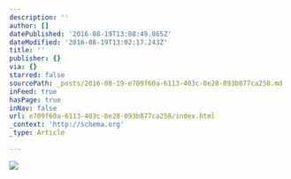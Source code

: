 ```yaml
---
description: ''
author: []
datePublished: '2016-08-19T13:08:49.865Z'
dateModified: '2016-08-19T13:02:17.243Z'
title: ''
publisher: {}
via: {}
starred: false
sourcePath: _posts/2016-08-19-e709f60a-6113-403c-8e28-093b877ca258.md
inFeed: true
hasPage: true
inNav: false
url: e709f60a-6113-403c-8e28-093b877ca258/index.html
_context: 'http://schema.org'
_type: Article

---
```

![](https://the-grid-user-content.s3-us-west-2.amazonaws.com/77373626-d797-4789-963a-396c54842504.png)